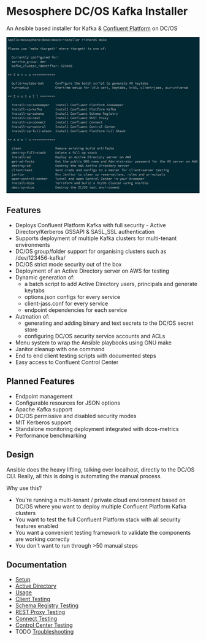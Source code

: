 
# Mesosphere DC/OS Kafka Installer

An Ansible based installer for Kafka & [Confluent Platform](https://www.confluent.io/product/confluent-platform/) on DC/OS

![screenshot](https://raw.githubusercontent.com/aggress/mesosphere-dcos-kafka-installer/master/docs/make-screenshot.png)

## Features

* Deploys Confluent Platform Kafka with full security - Active Directory/Kerberos GSSAPI & SASL_SSL authentication
* Supports deployment of multiple Kafka clusters for multi-tenant environments
* DC/OS group/folder support for organising clusters such as /dev/123456-kafka/
* DC/OS strict mode security out of the box
* Deployment of an Active Directory server on AWS for testing
* Dynamic generation of:
  * a batch script to add Active Directory users, principals and generate keytabs
  * options.json configs for every service
  * client-jass.conf for every service
  * endpoint dependencies for each service
* Autmation of:
  * generating and adding binary and text secrets to the DC/OS secret store
  * configuring DC/OS security service accounts and ACLs
* Menu system to wrap the Ansible playbooks using GNU make
* Janitor cleanup with one command
* End to end client testing scripts with documented steps
* Easy access to Confluent Control Center

## Planned Features

* Endpoint management
* Configurable resources for JSON options
* Apache Kafka support
* DC/OS permissive and disabled security modes
* MIT Kerberos support
* Standalone monitoring deployment integrated with dcos-metrics
* Performance benchmarking

## Design

Ansible does the heavy lifting, talking over localhost, directly to the DC/OS CLI. Really, all this is doing is automating the manual process.

Why use this?

* You're running a multi-tenant / private cloud environment based on DC/OS where you want to deploy multiple Confluent Platform Kafka clusters
* You want to test the full Confluent Platform stack with all security features enabled
* You want a convenient testing framework to validate the components are working correctly
* You don't want to run through >50 manual steps

## Documentation

* [Setup](docs/setup.md)
* [Active Directory](docs/active_directory.md)
* [Usage](docs/usage.md)
* [Client Testing](docs/client_testing.md)
* [Schema Registry Testing](docs/schema_registry_testing.md)
* [REST Proxy Testing](docs/rest_proxy_testing.md)
* [Connect Testing](docs/connect_testing.md)
* [Control Center Testing](docs/control_center_testing.md)
* TODO [Troubleshooting](docs/troubleshooting.md)